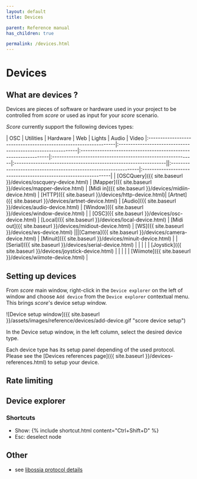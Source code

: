 ```yaml
---
layout: default
title: Devices

parent: Reference manual
has_children: true

permalink: /devices.html
---
```


# Devices

## What are devices ?

Devices are pieces of software or hardware used in your project to be controlled from *score* or used as input for your *score* scenario.

*Score* currently support the following devices types:


| OSC                                                             | Utilities                                                   | Hardware                                                        | Web                                                               | Lights                                                          | Audio                                                   | Video
|:----------------------------------------------------------------|:------------------------------------------------------------|:----------------------------------------------------------------|:------------------------------------------------------------|:----------------------------------------------------------------||:----------------------------------------------------------------|:----------------------------------------------------------------|
| [OSCQuery]({{ site.baseurl }}/devices/oscquery-device.html) | [Mapper]({{ site.baseurl }}/devices/mapper-device.html) | [Midi in]({{ site.baseurl }}/devices/midiin-device.html)    | [HTTP]({{ site.baseurl }}/devices/http-device.html)| [Artnet]({{ site.baseurl }}/devices/artnet-device.html)     | [Audio]({{ site.baseurl }}/devices/audio-device.html)   | [Window]({{ site.baseurl }}/devices/window-device.html)     |
| [OSC]({{ site.baseurl }}/devices/osc-device.html)           | [Local]({{ site.baseurl }}/devices/local-device.html)   | [Midi out]({{ site.baseurl }}/devices/midiout-device.html)  | [WS]({{ site.baseurl }}/devices/ws-device.html)               |||[Camera]({{ site.baseurl }}/devices/camera-device.html)
| [Minuit]({{ site.baseurl }}/devices/minuit-device.html)     |                                                             | [Serial]({{ site.baseurl }}/devices/serial-device.html)     |                                                                   |
|                                                                 |                                                             | [Joystick]({{ site.baseurl }}/devices/joystick-device.html) |                                                                   |
|                                                                 |                                                             | [Wiimote]({{ site.baseurl }}/devices/wiimote-device.html)   |



## Setting up devices

From *score* main window, right-click in the `Device explorer` on the left of window and choose `Add device` from the `Device explorer` contextual menu. This brings *score*'s device setup window.

![Device setup window]({{ site.baseurl }}/assets/images/reference/devices/add-device.gif "score device setup")

In the Device setup window, in the left column, select the desired device type.

Each device type has its setup panel depending of the used protocol. Please see the [Devices references page]({{ site.baseurl }}/devices-references.html) to setup your device.

## Rate limiting


## Device explorer

### Shortcuts

- Show: {% include shortcut.html content="Ctrl+Shift+D" %}
- Esc: deselect node


## Other

- see [libossia protocol details](../site-libossia/features/oscquery.html)